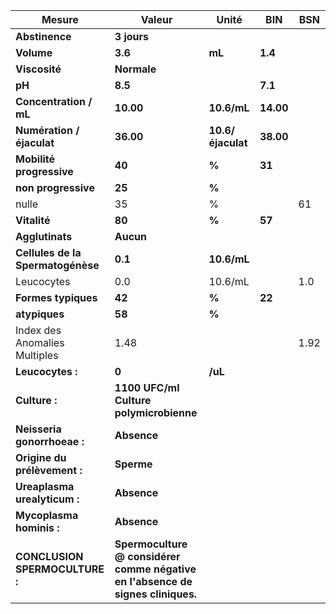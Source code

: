 |              Mesure             |                                     Valeur                                    |      Unité      |   BIN   | BSN|
|---------------------------------|-------------------------------------------------------------------------------|-----------------|---------|----|
|          **Abstinence**         |                                  **3 jours**                                  |                 |         |    |
|            **Volume**           |                                    **3.6**                                    |      **mL**     | **1.4** |    |
|          **Viscosité**          |                                  **Normale**                                  |                 |         |    |
|              **pH**             |                                    **8.5**                                    |                 | **7.1** |    |
|      **Concentration / mL**     |                                   **10.00**                                   |   **10.6/mL**   |**14.00**|    |
|    **Numération / éjaculat**    |                                   **36.00**                                   |**10.6/éjaculat**|**38.00**|    |
|     **Mobilité progressive**    |                                     **40**                                    |      **%**      |  **31** |    |
|       **non progressive**       |                                     **25**                                    |      **%**      |         |    |
|              nulle              |                                       35                                      |        %        |         | 61 |
|           **Vitalité**          |                                     **80**                                    |      **%**      |  **57** |    |
|         **Agglutinats**         |                                   **Aucun**                                   |                 |         |    |
|**Cellules de la Spermatogénèse**|                                    **0.1**                                    |   **10.6/mL**   |         |    |
|            Leucocytes           |                                      0.0                                      |     10.6/mL     |         | 1.0|
|       **Formes typiques**       |                                     **42**                                    |      **%**      |  **22** |    |
|          **atypiques**          |                                     **58**                                    |      **%**      |         |    |
|  Index des Anomalies Multiples  |                                      1.48                                     |                 |         |1.92|
|         **Leucocytes :**        |                                     **0**                                     |     **/uL**     |         |    |
|          **Culture :**          |                    **1100 UFC/ml Culture polymicrobienne**                    |                 |         |    |
|   **Neisseria gonorrhoeae :**   |                                  **Absence**                                  |                 |         |    |
|   **Origine du prélèvement :**  |                                   **Sperme**                                  |                 |         |    |
|   **Ureaplasma urealyticum :**  |                                  **Absence**                                  |                 |         |    |
|     **Mycoplasma hominis :**    |                                  **Absence**                                  |                 |         |    |
|  **CONCLUSION SPERMOCULTURE :** |**Spermoculture @ considérer comme négative en l'absence de signes cliniques.**|                 |         |    |